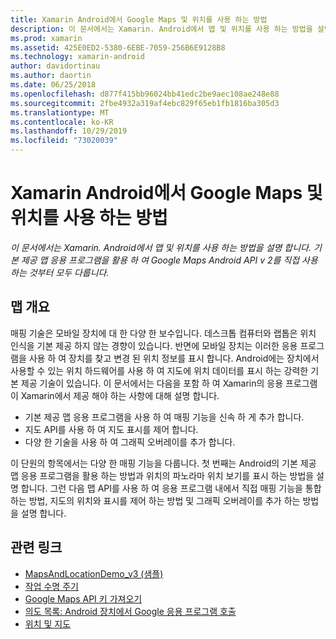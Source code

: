 ```yaml
---
title: Xamarin Android에서 Google Maps 및 위치를 사용 하는 방법
description: 이 문서에서는 Xamarin. Android에서 맵 및 위치를 사용 하는 방법을 설명 합니다. 기본 제공 맵 응용 프로그램을 활용 하 여 Google Maps Android API v 2를 직접 사용 하는 것부터 모두 다룹니다.
ms.prod: xamarin
ms.assetid: 425E0ED2-5380-6EBE-7059-256B6E9128B8
ms.technology: xamarin-android
author: davidortinau
ms.author: daortin
ms.date: 06/25/2018
ms.openlocfilehash: d877f415bb96024bb41edc2be9aec108ae248e88
ms.sourcegitcommit: 2fbe4932a319af4ebc829f65eb1fb1816ba305d3
ms.translationtype: MT
ms.contentlocale: ko-KR
ms.lasthandoff: 10/29/2019
ms.locfileid: "73020039"
---
```

# <a name="how-to-use-google-maps-and-location-with-xamarinandroid"></a>Xamarin Android에서 Google Maps 및 위치를 사용 하는 방법

_이 문서에서는 Xamarin. Android에서 맵 및 위치를 사용 하는 방법을 설명 합니다. 기본 제공 맵 응용 프로그램을 활용 하 여 Google Maps Android API v 2를 직접 사용 하는 것부터 모두 다룹니다._

## <a name="maps-overview"></a>맵 개요

매핑 기술은 모바일 장치에 대 한 다양 한 보수입니다. 데스크톱 컴퓨터와 랩톱은 위치 인식을 기본 제공 하지 않는 경향이 있습니다. 반면에 모바일 장치는 이러한 응용 프로그램을 사용 하 여 장치를 찾고 변경 된 위치 정보를 표시 합니다. Android에는 장치에서 사용할 수 있는 위치 하드웨어를 사용 하 여 지도에 위치 데이터를 표시 하는 강력한 기본 제공 기술이 있습니다. 이 문서에서는 다음을 포함 하 여 Xamarin의 응용 프로그램이 Xamarin에서 제공 해야 하는 사항에 대해 설명 합니다. 

- 기본 제공 맵 응용 프로그램을 사용 하 여 매핑 기능을 신속 하 게 추가 합니다.
- 지도 API를 사용 하 여 지도 표시를 제어 합니다.
- 다양 한 기술을 사용 하 여 그래픽 오버레이를 추가 합니다.

이 단원의 항목에서는 다양 한 매핑 기능을 다룹니다.
첫 번째는 Android의 기본 제공 맵 응용 프로그램을 활용 하는 방법과 위치의 파노라마 위치 보기를 표시 하는 방법을 설명 합니다. 그런 다음 맵 API를 사용 하 여 응용 프로그램 내에서 직접 매핑 기능을 통합 하는 방법, 지도의 위치와 표시를 제어 하는 방법 및 그래픽 오버레이를 추가 하는 방법을 설명 합니다.

## <a name="related-links"></a>관련 링크

- [MapsAndLocationDemo_v3 (샘플)](https://docs.microsoft.com/samples/xamarin/monodroid-samples/mapsandlocationdemo-v3)
- [작업 수명 주기](~/android/app-fundamentals/activity-lifecycle/index.md)
- [Google Maps API 키 가져오기](~/android/platform/maps-and-location/maps/obtaining-a-google-maps-api-key.md)
- [의도 목록: Android 장치에서 Google 응용 프로그램 호출](https://developer.android.com/guide/appendix/g-app-intents.html)
- [위치 및 지도](https://developer.android.com/guide/topics/location/index.html)
